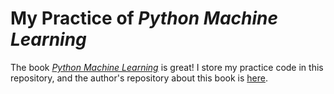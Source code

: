 # My Practice of *Python Machine Learning*
The book [*Python Machine Learning*](https://www.packtpub.com/big-data-and-business-intelligence/python-machine-learning) is great! I store my practice code in this repository, and the author's repository about this book is [here](https://github.com/rasbt/python-machine-learning-book).
